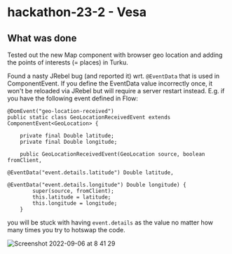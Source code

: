 # hackathon-23-2 - Vesa

## What was done

Tested out the new Map component with browser geo location and adding the points of interests (= places) in Turku.

Found a nasty JRebel bug (and reported it) wrt. `@EventData` that is used in ComponentEvent<C>. If you define the EventData value incorrectly once, it won't be reloaded via JRebel but will require a server restart instead. E.g. if you have the following event defined in Flow:

```
@DomEvent("geo-location-received")
public static class GeoLocationReceivedEvent extends ComponentEvent<GeoLocation> {

    private final Double latitude;
    private final Double longitude;

    public GeoLocationReceivedEvent(GeoLocation source, boolean fromClient,
                                    @EventData("event.details.latitude") Double latitude,
                                    @EventData("event.details.longitude") Double longitude) {
        super(source, fromClient);
        this.latitude = latitude;
        this.longitude = longitude;
    }
```

you will be stuck with having `event.details` as the value no matter how many times you try to hotswap the code.

![Screenshot 2022-09-06 at 8 41 29](https://user-images.githubusercontent.com/108755/188555650-46bbcaa0-3fb2-46d0-947b-a7ed18a90fbb.png)

